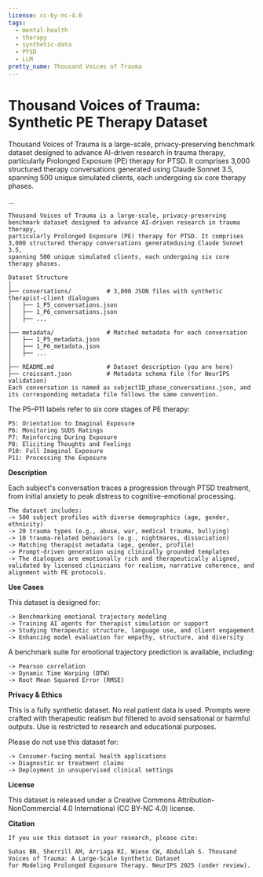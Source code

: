 ```yaml
---
license: cc-by-nc-4.0
tags:
  - mental-health
  - therapy
  - synthetic-data
  - PTSD
  - LLM
pretty_name: Thousand Voices of Trauma
---
```


# Thousand Voices of Trauma: Synthetic PE Therapy Dataset

Thousand Voices of Trauma is a large-scale, privacy-preserving benchmark dataset designed to advance AI-driven research in trauma therapy, particularly Prolonged Exposure (PE) therapy for PTSD. It comprises 3,000 structured therapy conversations generated using Claude Sonnet 3.5, spanning 500 unique simulated clients, each undergoing six core therapy phases.

...

```
Thousand Voices of Trauma is a large-scale, privacy-preserving benchmark dataset designed to advance AI-driven research in trauma therapy,
particularly Prolonged Exposure (PE) therapy for PTSD. It comprises 3,000 structured therapy conversations generatedusing Claude Sonnet 3.5,
spanning 500 unique simulated clients, each undergoing six core therapy phases.

Dataset Structure
│
├── conversations/          # 3,000 JSON files with synthetic therapist-client dialogues
│   ├── 1_P5_conversations.json
│   ├── 1_P6_conversations.json
│   ├── ...
│
├── metadata/               # Matched metadata for each conversation
│   ├── 1_P5_metadata.json
│   ├── 1_P6_metadata.json
│   ├── ...
│
├── README.md               # Dataset description (you are here)
├── croissant.json          # Metadata schema file (for NeurIPS validation)
Each conversation is named as subjectID_phase_conversations.json, and its corresponding metadata file follows the same convention. 
```


The P5–P11 labels refer to six core stages of PE therapy:

```
P5: Orientation to Imaginal Exposure
P6: Monitoring SUDS Ratings
P7: Reinforcing During Exposure
P8: Eliciting Thoughts and Feelings
P10: Full Imaginal Exposure
P11: Processing the Exposure
```

__Description__

Each subject's conversation traces a progression through PTSD treatment, from initial anxiety to peak distress to cognitive-emotional processing. 

```
The dataset includes:
-> 500 subject profiles with diverse demographics (age, gender, ethnicity)
-> 20 trauma types (e.g., abuse, war, medical trauma, bullying)
-> 10 trauma-related behaviors (e.g., nightmares, dissociation)
-> Matching therapist metadata (age, gender, profile)
-> Prompt-driven generation using clinically grounded templates
-> The dialogues are emotionally rich and therapeutically aligned, validated by licensed clinicians for realism, narrative coherence, and alignment with PE protocols.
```

__Use Cases__

This dataset is designed for:
```
-> Benchmarking emotional trajectory modeling
-> Training AI agents for therapist simulation or support
-> Studying therapeutic structure, language use, and client engagement
-> Enhancing model evaluation for empathy, structure, and diversity
```

A benchmark suite for emotional trajectory prediction is available, including:
```
-> Pearson correlation
-> Dynamic Time Warping (DTW)
-> Root Mean Squared Error (RMSE)
```

__Privacy & Ethics__

This is a fully synthetic dataset. No real patient data is used. Prompts were crafted with therapeutic realism but filtered to avoid sensational or harmful outputs. Use is restricted to research and educational purposes.

Please do not use this dataset for:
```
-> Consumer-facing mental health applications
-> Diagnostic or treatment claims
-> Deployment in unsupervised clinical settings
```

__License__

This dataset is released under a Creative Commons Attribution-NonCommercial 4.0 International (CC BY-NC 4.0) license.

__Citation__

```
If you use this dataset in your research, please cite:

Suhas BN, Sherrill AM, Arriaga RI, Wiese CW, Abdullah S. Thousand Voices of Trauma: A Large-Scale Synthetic Dataset
for Modeling Prolonged Exposure Therapy. NeurIPS 2025 (under review).
```